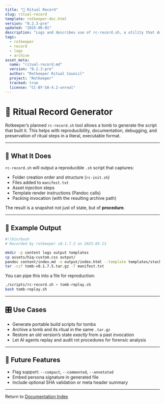 ```yaml
---
title: "📜 Ritual Record"
slug: ritual-record
template: rotkeeper-doc.html
version: "0.2.3-pre"
updated: "2025-06-01"
description: "Logs and describes use of rc-record.sh, a utility that documents file states, digests, and tomb metadata."
tags:
  - rotkeeper
  - record
  - logs
  - archive
asset_meta:
  name: "ritual-record.md"
  version: "0.2.3-pre"
  author: "Rotkeeper Ritual Council"
  project: "Rotkeeper"
  tracked: true
  license: "CC-BY-SA-4.2-unreal"
---
```

# 🧃 Ritual Record Generator

Rotkeeper’s planned `rc-record.sh` tool allows a tomb to generate the script that built it. This helps with reproducibility, documentation, debugging, and preservation of ritual steps in a literal, executable format.

---

## 🪬 What It Does

`rc-record.sh` will output a reproducible `.sh` script that captures:

- Folder creation order and structure (`rc-init.sh`)
- Files added to `manifest.txt`
- Asset injection steps
- Template render instructions (Pandoc calls)
- Packing invocation (with the resulting archive path)

The result is a snapshot not just of state, but of **procedure**.

***

## 📄 Example Output

```bash
#!/bin/bash
# Recorded by rotkeeper v0.1.7.5 on 2025-05-13

mkdir -p content logs output templates
cp assets/hiq-custom.css output/
pandoc content/index.md -o output/index.html --template templates/stackburger.html
tar -czf tomb-v0.1.7.5.tar.gz -T manifest.txt
```

You can pipe this into a file for reproduction:

```bash
./scripts/rc-record.sh > tomb-replay.sh
bash tomb-replay.sh
```

***

## 🎛 Use Cases

- Generate portable build scripts for tombs
- Archive a tomb and its ritual in the same `.tar.gz`
- Restore an old version’s state *exactly* from a past invocation
- Let AI agents replay and audit rot procedures for forensic analysis

***

## 🔮 Future Features

- Flag support: `--compact`, `--commented`, `--annotated`
- Embed persona signature in generated file
- Include optional SHA validation or meta header summary

***

Return to [Documentation Index](index.md)

<!--
LIMERICK

A record was etched in the void,
A ritual script to be deployed.
With each line replayed,
The tomb was remade—
And entropy briefly enjoyed.

SORA PROMPT

"a terminal script auto-generating itself from logs, digital runes forming a ritual replay, soft glowing shell prompts on a black mirror background"
-->